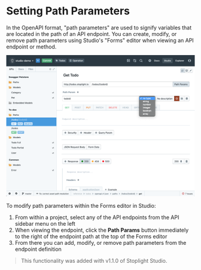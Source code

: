 # Setting Path Parameters

In the OpenAPI format, "path parameters" are used to signify variables that are located in the path of an API endpoint. You can create, modify, or remove path parameters using Studio's "Forms" editor when viewing an API endpoint or method.

![Path Parameters](../../assets/images/path-params.png)

To modify path parameters within the Forms editor in Studio:

1. From within a project, select any of the API endpoints from the API sidebar menu on the left
2. When viewing the endpoint, click the **Path Params** button immediately to the right of the endpoint path at the top of the Forms editor
3. From there you can add, modify, or remove path parameters from the endpoint definition

> This functionality was added with v1.1.0 of Stoplight Studio.
